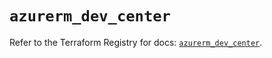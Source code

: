 # `azurerm_dev_center`

Refer to the Terraform Registry for docs: [`azurerm_dev_center`](https://registry.terraform.io/providers/hashicorp/azurerm/3.88.0/docs/resources/dev_center).

